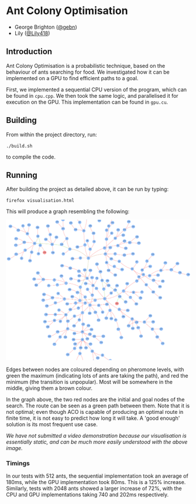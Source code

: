# Ant Colony Optimisation

 - George Brighton ([@gebn](https://github.com/gebn))
 - Lily ([@Lily418](https://github.com/Lily418))

## Introduction

Ant Colony Optimisation is a probabilistic technique, based on the behaviour of ants searching for food. We investigated how it can be implemented on a GPU to find efficient paths to a goal.

First, we implemented a sequential CPU version of the program, which can be found in `cpu.cpp`. We then took the same logic, and parallelised it for execution on the GPU. This implementation can be found in `gpu.cu`.

## Building

From within the project directory, run:

    ./build.sh

to compile the code.

## Running

After building the project as detailed above, it can be run by typing:

    firefox visualisation.html

This will produce a graph resembling the following:

![Visualisation](readme_resources/route.png)

Edges between nodes are coloured depending on pheromone levels, with green the maximum (indicating lots of ants are taking the path), and red the minimum (the transition is unpopular). Most will be somewhere in the middle, giving them a brown colour.

In the graph above, the two red nodes are the initial and goal nodes of the search. The route can be seen as a green path between them. Note that it is not optimal; even though ACO is capable of producing an optimal route in finite time, it is not easy to predict how long it will take. A 'good enough' solution is its most frequent use case.

*We have not submitted a video demonstration because our visualisation is essentially static, and can be much more easily understood with the above image.*

### Timings

In our tests with 512 ants, the sequential implementation took an average of 180ms, while the GPU implementation took 80ms. This is a 125% increase. Similarly, tests with 2048 ants showed a larger increase of 72%, with the CPU and GPU implementations taking  740 and 202ms respectively.
